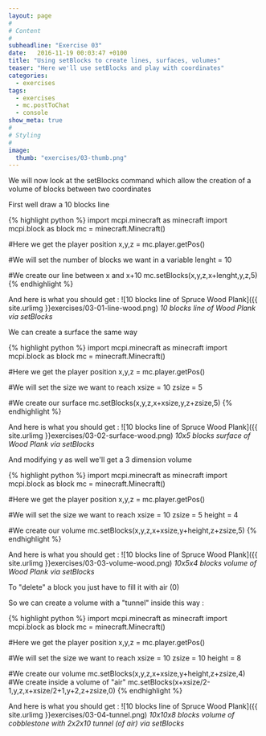 ```yaml
---
layout: page
#
# Content
#
subheadline: "Exercise 03"
date:   2016-11-19 00:03:47 +0100
title: "Using setBlocks to create lines, surfaces, volumes"
teaser: "Here we'll use setBlocks and play with coordinates"
categories:
  - exercises
tags:
  - exercises
  - mc.postToChat
  - console
show_meta: true
#
# Styling
#
image:
  thumb: "exercises/03-thumb.png"
---
```


We will now look at the setBlocks command which allow the creation of a volume of blocks between two coordinates

First well draw a 10 blocks line

{% highlight python %}
import mcpi.minecraft as minecraft
import mcpi.block as block
mc = minecraft.Minecraft()

#Here we get the player position
x,y,z = mc.player.getPos()

#We will set the number of blocks we want in a variable
lenght = 10

#We create our line between x and x+10
mc.setBlocks(x,y,z,x+lenght,y,z,5)
{% endhighlight %}

And here is what you should get :
![10 blocks line of Spruce Wood Plank]({{ site.urlimg }}exercises/03-01-line-wood.png)
*10 blocks line of Wood Plank via setBlocks*


We can create a surface the same way


{% highlight python %}
import mcpi.minecraft as minecraft
import mcpi.block as block
mc = minecraft.Minecraft()

#Here we get the player position
x,y,z = mc.player.getPos()

#We will set the size we want to reach
xsize = 10
zsize = 5

#We create our surface
mc.setBlocks(x,y,z,x+xsize,y,z+zsize,5)
{% endhighlight %}

And here is what you should get :
![10 blocks line of Spruce Wood Plank]({{ site.urlimg }}exercises/03-02-surface-wood.png)
*10x5 blocks surface of Wood Plank via setBlocks*


And modifying y as well we'll get a 3 dimension volume

{% highlight python %}
import mcpi.minecraft as minecraft
import mcpi.block as block
mc = minecraft.Minecraft()

#Here we get the player position
x,y,z = mc.player.getPos()

#We will set the size we want to reach
xsize = 10
zsize = 5
height = 4

#We create our volume
mc.setBlocks(x,y,z,x+xsize,y+height,z+zsize,5)
{% endhighlight %}

And here is what you should get :
![10 blocks line of Spruce Wood Plank]({{ site.urlimg }}exercises/03-03-volume-wood.png)
*10x5x4 blocks volume of Wood Plank via setBlocks*

To "delete" a block you just have to fill it with air (0)

So we can create a volume with a "tunnel" inside this way :

{% highlight python %}
import mcpi.minecraft as minecraft
import mcpi.block as block
mc = minecraft.Minecraft()

#Here we get the player position
x,y,z = mc.player.getPos()

#We will set the size we want to reach
xsize = 10
zsize = 10
height = 8

#We create our volume
mc.setBlocks(x,y,z,x+xsize,y+height,z+zsize,4)
#We create inside a volume of "air"
mc.setBlocks(x+xsize/2-1,y,z,x+xsize/2+1,y+2,z+zsize,0)
{% endhighlight %}

And here is what you should get :
![10 blocks line of Spruce Wood Plank]({{ site.urlimg }}exercises/03-04-tunnel.png)
*10x10x8 blocks volume of cobblestone with 2x2x10 tunnel (of air) via setBlocks*